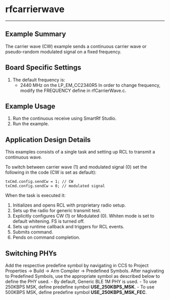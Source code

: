 # rfcarrierwave

---

Example Summary
---------------
The carrier wave (CW) example sends a continuous carrier wave or pseudo-random
modulated signal on a fixed frequency.

Board Specific Settings
-----------------------
1. The default frequency is:
    - 2440 MHz on the LP_EM_CC2340R5
In order to change frequency, modify the FREQUENCY define in rfCarrierWave.c.

Example Usage
-------------
1. Run the continuous receive using SmartRf Studio.
2. Run the example.

Application Design Details
--------------------------
This examples consists of a single task and setting up RCL to transmit a continuous
wave.

To switch between carrier wave (1) and modulated signal (0) set the following
in the code (CW is set as default):

    txCmd.config.sendCw = 1; // CW
    txCmd.config.sendCw = 0; // modulated signal

When the task is executed it:

1. Initializes and opens RCL with proprietary radio setup. 
2. Sets up the radio for generic transmit test.
3. Explicitly configures CW (1) or Modulated (0). Whiten mode is set to default
   whitening. FS is turned off. 
4. Sets up runtime callback and triggers for RCL events.
4. Submits command.
5. Pends on command completion.

Switching PHYs
--------------
Add the respective predefine symbol by navigating in CCS to Project Properties ->
Build -> Arm Compiler -> Predefined Symbols. After nagivating to Predefined Symbols,
use the appropriate symbol as described below to define the PHY used.
	- By default, Generic BLE 1M PHY is used.
	- To use 250KBPS MSK, define predefine symbol **USE_250KBPS_MSK**.
	- To use 500KBPS MSK, define predefine symbol **USE_250KBPS_MSK_FEC**.